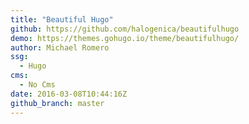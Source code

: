 ```yaml
---
title: "Beautiful Hugo"
github: https://github.com/halogenica/beautifulhugo
demo: https://themes.gohugo.io/theme/beautifulhugo/
author: Michael Romero
ssg:
  - Hugo
cms:
  - No Cms
date: 2016-03-08T10:44:16Z
github_branch: master
---
```

